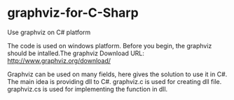 # graphviz-for-C-Sharp
Use graphviz on C# platform

The code is used on windows platform. Before you begin, the graphviz should be intalled.The graphviz Download URL: http://www.graphviz.org/download/

Graphviz can be used on many fields, here gives the solution to use it in C#.
The main idea is providing dll to C#. graphviz.c is used for creating dll file. graphviz.cs is used for implementing the function in dll.




